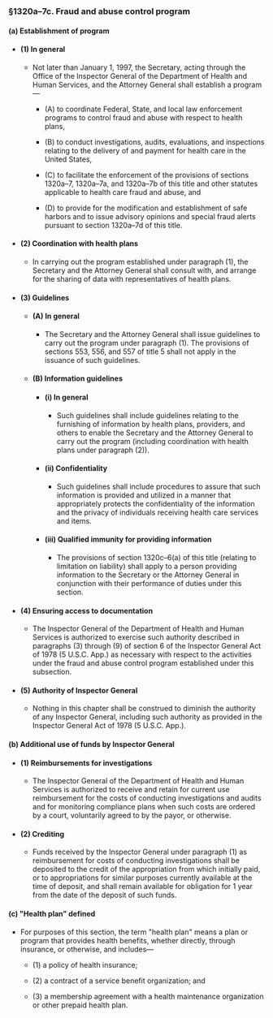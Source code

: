 ### §1320a–7c. Fraud and abuse control program
#### (a) Establishment of program
* #### (1) In general
  * Not later than January 1, 1997, the Secretary, acting through the Office of the Inspector General of the Department of Health and Human Services, and the Attorney General shall establish a program—

    * (A) to coordinate Federal, State, and local law enforcement programs to control fraud and abuse with respect to health plans,

    * (B) to conduct investigations, audits, evaluations, and inspections relating to the delivery of and payment for health care in the United States,

    * (C) to facilitate the enforcement of the provisions of sections 1320a–7, 1320a–7a, and 1320a–7b of this title and other statutes applicable to health care fraud and abuse, and

    * (D) to provide for the modification and establishment of safe harbors and to issue advisory opinions and special fraud alerts pursuant to section 1320a–7d of this title.

* #### (2) Coordination with health plans
  * In carrying out the program established under paragraph (1), the Secretary and the Attorney General shall consult with, and arrange for the sharing of data with representatives of health plans.

* #### (3) Guidelines
  * #### (A) In general
    * The Secretary and the Attorney General shall issue guidelines to carry out the program under paragraph (1). The provisions of sections 553, 556, and 557 of title 5 shall not apply in the issuance of such guidelines.

  * #### (B) Information guidelines
    * #### (i) In general
      * Such guidelines shall include guidelines relating to the furnishing of information by health plans, providers, and others to enable the Secretary and the Attorney General to carry out the program (including coordination with health plans under paragraph (2)).

    * #### (ii) Confidentiality
      * Such guidelines shall include procedures to assure that such information is provided and utilized in a manner that appropriately protects the confidentiality of the information and the privacy of individuals receiving health care services and items.

    * #### (iii) Qualified immunity for providing information
      * The provisions of section 1320c–6(a) of this title (relating to limitation on liability) shall apply to a person providing information to the Secretary or the Attorney General in conjunction with their performance of duties under this section.

* #### (4) Ensuring access to documentation
  * The Inspector General of the Department of Health and Human Services is authorized to exercise such authority described in paragraphs (3) through (9) of section 6 of the Inspector General Act of 1978 (5 U.S.C. App.) as necessary with respect to the activities under the fraud and abuse control program established under this subsection.

* #### (5) Authority of Inspector General
  * Nothing in this chapter shall be construed to diminish the authority of any Inspector General, including such authority as provided in the Inspector General Act of 1978 (5 U.S.C. App.).

#### (b) Additional use of funds by Inspector General
* #### (1) Reimbursements for investigations
  * The Inspector General of the Department of Health and Human Services is authorized to receive and retain for current use reimbursement for the costs of conducting investigations and audits and for monitoring compliance plans when such costs are ordered by a court, voluntarily agreed to by the payor, or otherwise.

* #### (2) Crediting
  * Funds received by the Inspector General under paragraph (1) as reimbursement for costs of conducting investigations shall be deposited to the credit of the appropriation from which initially paid, or to appropriations for similar purposes currently available at the time of deposit, and shall remain available for obligation for 1 year from the date of the deposit of such funds.

#### (c) "Health plan" defined
* For purposes of this section, the term "health plan" means a plan or program that provides health benefits, whether directly, through insurance, or otherwise, and includes—

  * (1) a policy of health insurance;

  * (2) a contract of a service benefit organization; and

  * (3) a membership agreement with a health maintenance organization or other prepaid health plan.